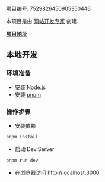 # 

项目编号: 7529826450905350446

本项目是由 [网站开发专家](https://space.coze.cn/) 创建.

[**项目地址**](https://space.coze.cn/task/7529826450905350446)

## 本地开发

### 环境准备

- 安装 [Node.js](https://nodejs.org/en)
- 安装 [pnpm](https://pnpm.io/installation)

### 操作步骤

- 安装依赖

```sh
pnpm install
```

- 启动 Dev Server

```sh
pnpm run dev
```

- 在浏览器访问 http://localhost:3000
